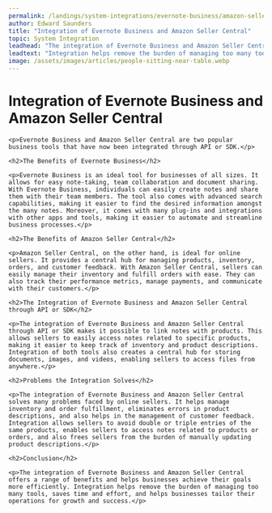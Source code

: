 ```yaml
---
permalink: /landings/system-integrations/evernote-business/amazon-seller-central
author: Edward Saunders
title: "Integration of Evernote Business and Amazon Seller Central"
topic: System Integration
leadhead: "The integration of Evernote Business and Amazon Seller Central offers a range of benefits and helps businesses achieve their goals more efficiently"
leadtext: "Integration helps remove the burden of managing too many tools, saves time and effort, and helps businesses tailor their operations for growth and success."
image: /assets/images/articles/people-sitting-near-table.webp
---
```

<div class="arttext">	<h1>Integration of Evernote Business and Amazon Seller Central</h1>

	<p>Evernote Business and Amazon Seller Central are two popular business tools that have now been integrated through API or SDK.</p>

	<h2>The Benefits of Evernote Business</h2>

	<p>Evernote Business is an ideal tool for businesses of all sizes. It allows for easy note-taking, team collaboration and document sharing. With Evernote Business, individuals can easily create notes and share them with their team members. The tool also comes with advanced search capabilities, making it easier to find the desired information amongst the many notes. Moreover, it comes with many plug-ins and integrations with other apps and tools, making it easier to automate and streamline business processes.</p>

	<h2>The Benefits of Amazon Seller Central</h2>

	<p>Amazon Seller Central, on the other hand, is ideal for online sellers. It provides a central hub for managing products, inventory, orders, and customer feedback. With Amazon Seller Central, sellers can easily manage their inventory and fulfill orders with ease. They can also track their performance metrics, manage payments, and communicate with their customers.</p>

	<h2>The Integration of Evernote Business and Amazon Seller Central through API or SDK</h2>

	<p>The integration of Evernote Business and Amazon Seller Central through API or SDK makes it possible to link notes with products. This allows sellers to easily access notes related to specific products, making it easier to keep track of inventory and product descriptions. Integration of both tools also creates a central hub for storing documents, images, and videos, enabling sellers to access files from anywhere.</p>

	<h2>Problems the Integration Solves</h2>

	<p>The integration of Evernote Business and Amazon Seller Central solves many problems faced by online sellers. It helps manage inventory and order fulfillment, eliminates errors in product descriptions, and also helps in the management of customer feedback. Integration allows sellers to avoid double or triple entries of the same products, enables sellers to access notes related to products or orders, and also frees sellers from the burden of manually updating product descriptions.</p>

	<h2>Conclusion</h2>

	<p>The integration of Evernote Business and Amazon Seller Central offers a range of benefits and helps businesses achieve their goals more efficiently. Integration helps remove the burden of managing too many tools, saves time and effort, and helps businesses tailor their operations for growth and success.</p>

</div>